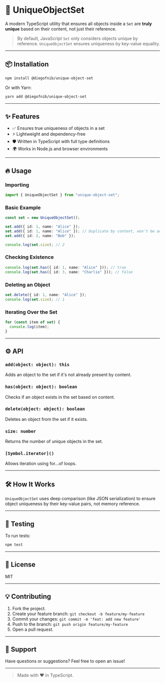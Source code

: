 # 🚀 UniqueObjectSet

A modern TypeScript utility that ensures all objects inside a `Set` are **truly unique** based on their content, not just their reference.

> By default, JavaScript `Set` only considers objects unique by reference. `UniqueObjectSet` ensures uniqueness by key-value equality.

---

## 📦 Installation

```bash
npm install @diegofnib/unique-object-set
```

Or with Yarn:

```bash
yarn add @diegofnib/unique-object-set
```

---

## ✨ Features

- ✅ Ensures true uniqueness of objects in a set
- ⚡ Lightweight and dependency-free
- 🛡️ Written in TypeScript with full type definitions
- 🌍 Works in Node.js and browser environments

---

## 🔥 Usage

### Importing

```ts
import { UniqueObjectSet } from "unique-object-set";
```

### Basic Example

```ts
const set = new UniqueObjectSet();

set.add({ id: 1, name: "Alice" });
set.add({ id: 1, name: "Alice" }); // Duplicate by content, won't be added
set.add({ id: 2, name: "Bob" });

console.log(set.size); // 2
```

### Checking Existence

```ts
console.log(set.has({ id: 1, name: "Alice" })); // true
console.log(set.has({ id: 3, name: "Charlie" })); // false
```

### Deleting an Object

```ts
set.delete({ id: 1, name: "Alice" });
console.log(set.size); // 1
```

### Iterating Over the Set

```ts
for (const item of set) {
  console.log(item);
}
```

---

## ⚙️ API

### `add(object: object): this`

Adds an object to the set if it's not already present by content.

### `has(object: object): boolean`

Checks if an object exists in the set based on content.

### `delete(object: object): boolean`

Deletes an object from the set if it exists.

### `size: number`

Returns the number of unique objects in the set.

### `[Symbol.iterator]()`

Allows iteration using for...of loops.

---

## 🛠️ How It Works

`UniqueObjectSet` uses deep comparison (like JSON serialization) to ensure object uniqueness by their key-value pairs, not memory reference.

---

## 🧪 Testing

To run tests:

```bash
npm test
```

---

## 📄 License

MIT

---

## 💡 Contributing

1. Fork the project.
2. Create your feature branch: `git checkout -b feature/my-feature`
3. Commit your changes: `git commit -m 'feat: add new feature'`
4. Push to the branch: `git push origin feature/my-feature`
5. Open a pull request.

---

## 🤝 Support

Have questions or suggestions? Feel free to open an issue!

---

> Made with ❤️ in TypeScript.
